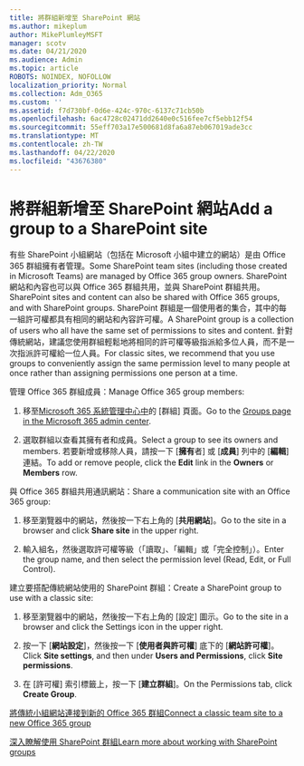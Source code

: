 ```yaml
---
title: 將群組新增至 SharePoint 網站
ms.author: mikeplum
author: MikePlumleyMSFT
manager: scotv
ms.date: 04/21/2020
ms.audience: Admin
ms.topic: article
ROBOTS: NOINDEX, NOFOLLOW
localization_priority: Normal
ms.collection: Adm_O365
ms.custom: ''
ms.assetid: f7d730bf-0d6e-424c-970c-6137c71cb50b
ms.openlocfilehash: 6ac4728c02471dd2640e0c516fee7cf5ebb12f54
ms.sourcegitcommit: 55eff703a17e500681d8fa6a87eb067019ade3cc
ms.translationtype: MT
ms.contentlocale: zh-TW
ms.lasthandoff: 04/22/2020
ms.locfileid: "43676380"
---
```

# <a name="add-a-group-to-a-sharepoint-site"></a><span data-ttu-id="ae4d8-102">將群組新增至 SharePoint 網站</span><span class="sxs-lookup"><span data-stu-id="ae4d8-102">Add a group to a SharePoint site</span></span>

<span data-ttu-id="ae4d8-103">有些 SharePoint 小組網站（包括在 Microsoft 小組中建立的網站）是由 Office 365 群組擁有者管理。</span><span class="sxs-lookup"><span data-stu-id="ae4d8-103">Some SharePoint team sites (including those created in Microsoft Teams) are managed by Office 365 group owners.</span></span> <span data-ttu-id="ae4d8-104">SharePoint 網站和內容也可以與 Office 365 群組共用，並與 SharePoint 群組共用。</span><span class="sxs-lookup"><span data-stu-id="ae4d8-104">SharePoint sites and content can also be shared with Office 365 groups, and with SharePoint groups.</span></span> <span data-ttu-id="ae4d8-105">SharePoint 群組是一個使用者的集合，其中的每一組許可權都具有相同的網站和內容許可權。</span><span class="sxs-lookup"><span data-stu-id="ae4d8-105">A SharePoint group is a collection of users who all have the same set of permissions to sites and content.</span></span> <span data-ttu-id="ae4d8-106">針對傳統網站，建議您使用群組輕鬆地將相同的許可權等級指派給多位人員，而不是一次指派許可權給一位人員。</span><span class="sxs-lookup"><span data-stu-id="ae4d8-106">For classic sites, we recommend that you use groups to conveniently assign the same permission level to many people at once rather than assigning permissions one person at a time.</span></span>
  
<span data-ttu-id="ae4d8-107">管理 Office 365 群組成員：</span><span class="sxs-lookup"><span data-stu-id="ae4d8-107">Manage Office 365 group members:</span></span>
  
1. <span data-ttu-id="ae4d8-108">移至[Microsoft 365 系統管理中心中](https://portal.office.com/adminportal/home#/groups)的 [群組] 頁面。</span><span class="sxs-lookup"><span data-stu-id="ae4d8-108">Go to the [Groups page in the Microsoft 365 admin center](https://portal.office.com/adminportal/home#/groups).</span></span>
    
2. <span data-ttu-id="ae4d8-109">選取群組以查看其擁有者和成員。</span><span class="sxs-lookup"><span data-stu-id="ae4d8-109">Select a group to see its owners and members.</span></span> <span data-ttu-id="ae4d8-110">若要新增或移除人員，請按一下 [**擁有**者] 或 [**成員**] 列中的 [**編輯**] 連結。</span><span class="sxs-lookup"><span data-stu-id="ae4d8-110">To add or remove people, click the **Edit** link in the **Owners** or **Members** row.</span></span> 
    
<span data-ttu-id="ae4d8-111">與 Office 365 群組共用通訊網站：</span><span class="sxs-lookup"><span data-stu-id="ae4d8-111">Share a communication site with an Office 365 group:</span></span>
  
1. <span data-ttu-id="ae4d8-112">移至瀏覽器中的網站，然後按一下右上角的 [**共用網站**]。</span><span class="sxs-lookup"><span data-stu-id="ae4d8-112">Go to the site in a browser and click **Share site** in the upper right.</span></span> 
    
2. <span data-ttu-id="ae4d8-113">輸入組名，然後選取許可權等級（「讀取」、「編輯」或「完全控制」）。</span><span class="sxs-lookup"><span data-stu-id="ae4d8-113">Enter the group name, and then select the permission level (Read, Edit, or Full Control).</span></span>
    
<span data-ttu-id="ae4d8-114">建立要搭配傳統網站使用的 SharePoint 群組：</span><span class="sxs-lookup"><span data-stu-id="ae4d8-114">Create a SharePoint group to use with a classic site:</span></span>
  
1. <span data-ttu-id="ae4d8-115">移至瀏覽器中的網站，然後按一下右上角的 [設定] 圖示。</span><span class="sxs-lookup"><span data-stu-id="ae4d8-115">Go to the site in a browser and click the Settings icon in the upper right.</span></span>
    
2. <span data-ttu-id="ae4d8-116">按一下 [**網站設定**]，然後按一下 [**使用者與許可權**] 底下的 [**網站許可權**]。</span><span class="sxs-lookup"><span data-stu-id="ae4d8-116">Click **Site settings**, and then under **Users and Permissions**, click **Site permissions**.</span></span>
    
3. <span data-ttu-id="ae4d8-117">在 [許可權] 索引標籤上，按一下 [**建立群組**]。</span><span class="sxs-lookup"><span data-stu-id="ae4d8-117">On the Permissions tab, click **Create Group**.</span></span>
    
[<span data-ttu-id="ae4d8-118">將傳統小組網站連接到新的 Office 365 群組</span><span class="sxs-lookup"><span data-stu-id="ae4d8-118">Connect a classic team site to a new Office 365 group</span></span>](https://go.microsoft.com/fwlink/?linkid=2008654)
  
[<span data-ttu-id="ae4d8-119">深入瞭解使用 SharePoint 群組</span><span class="sxs-lookup"><span data-stu-id="ae4d8-119">Learn more about working with SharePoint groups</span></span>](https://go.microsoft.com/fwlink/?linkid=874658)
  

